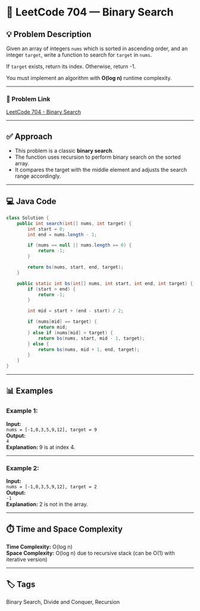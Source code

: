# 🧮 LeetCode 704 — Binary Search

## 💡 Problem Description

Given an array of integers `nums` which is sorted in ascending order, and an integer `target`, write a function to search for `target` in `nums`.

If `target` exists, return its index. Otherwise, return -1.

You must implement an algorithm with **O(log n)** runtime complexity.

---

### 🔗 Problem Link

[LeetCode 704 - Binary Search](https://leetcode.com/problems/binary-search/)

---

## ✅ Approach

- This problem is a classic **binary search**.
- The function uses recursion to perform binary search on the sorted array.
- It compares the target with the middle element and adjusts the search range accordingly.

---

## 💻 Java Code

```java
class Solution {
    public int search(int[] nums, int target) {
        int start = 0;
        int end = nums.length - 1;

        if (nums == null || nums.length == 0) {
            return -1;
        }

        return bs(nums, start, end, target);
    }

    public static int bs(int[] nums, int start, int end, int target) {
        if (start > end) {
            return -1;
        }

        int mid = start + (end - start) / 2;

        if (nums[mid] == target) {
            return mid;
        } else if (nums[mid] > target) {
            return bs(nums, start, mid - 1, target);
        } else {
            return bs(nums, mid + 1, end, target);
        }
    }
}
```

---

## 📊 Examples

### Example 1:

**Input:**  
`nums = [-1,0,3,5,9,12], target = 9`  
**Output:**  
`4`  
**Explanation:** 9 is at index 4.

---

### Example 2:

**Input:**  
`nums = [-1,0,3,5,9,12], target = 2`  
**Output:**  
`-1`  
**Explanation:** 2 is not in the array.

---

## ⏱️ Time and Space Complexity

**Time Complexity:** O(log n)  
**Space Complexity:** O(log n) due to recursive stack (can be O(1) with iterative version)

---

## 🏷️ Tags

Binary Search, Divide and Conquer, Recursion

